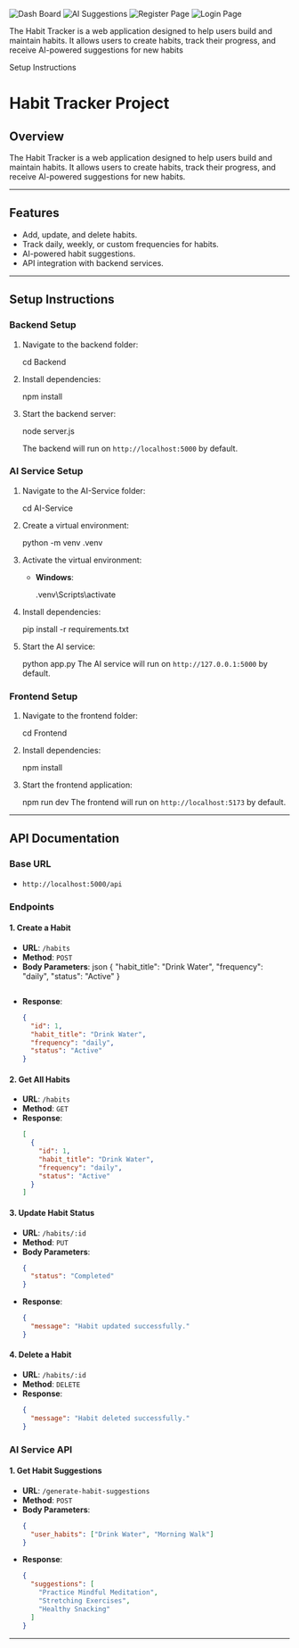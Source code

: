 ![Dash Board](image-2.png)
![AI Suggestions](image-3.png)
![Register Page](image.png)
![Login Page](image-1.png)

The Habit Tracker is a web application designed to help users build and maintain habits. It allows users to create habits, track their progress, and receive AI-powered suggestions for new habits

Setup Instructions

# Habit Tracker Project

## Overview
The Habit Tracker is a web application designed to help users build and maintain habits. It allows users to create habits, track their progress, and receive AI-powered suggestions for new habits.

---

## Features
- Add, update, and delete habits.
- Track daily, weekly, or custom frequencies for habits.
- AI-powered habit suggestions.
- API integration with backend services.

---

## Setup Instructions


### Backend Setup
1. Navigate to the backend folder:
   
   cd Backend
  
2. Install dependencies:
   
   npm install
  
3. Start the backend server:
   
   node server.js
  
   The backend will run on `http://localhost:5000` by default.

### AI Service Setup
1. Navigate to the AI-Service folder:
   
   cd AI-Service
  
2. Create a virtual environment:
   
   python -m venv .venv
  
3. Activate the virtual environment:
   - **Windows**:
     
     .venv\Scripts\activate
    
    
4. Install dependencies:
   
   pip install -r requirements.txt
  
5. Start the AI service:
   
   python app.py
   The AI service will run on `http://127.0.0.1:5000` by default.

### Frontend Setup
1. Navigate to the frontend folder:
   
   cd Frontend
2. Install dependencies:
   
   npm install
3. Start the frontend application:
   
   npm run dev
   The frontend will run on `http://localhost:5173` by default.

---

## API Documentation

### Base URL
- `http://localhost:5000/api`

### Endpoints

#### 1. **Create a Habit**
- **URL**: `/habits`
- **Method**: `POST`
- **Body Parameters**:
 json
  {
    "habit_title": "Drink Water",
    "frequency": "daily",
    "status": "Active"
  }
  ```
- **Response**:
  ```json
  {
    "id": 1,
    "habit_title": "Drink Water",
    "frequency": "daily",
    "status": "Active"
  }
  ```

#### 2. **Get All Habits**
- **URL**: `/habits`
- **Method**: `GET`
- **Response**:
  ```json
  [
    {
      "id": 1,
      "habit_title": "Drink Water",
      "frequency": "daily",
      "status": "Active"
    }
  ]
  ```

#### 3. **Update Habit Status**
- **URL**: `/habits/:id`
- **Method**: `PUT`
- **Body Parameters**:
  ```json
  {
    "status": "Completed"
  }
  ```
- **Response**:
  ```json
  {
    "message": "Habit updated successfully."
  }
  ```

#### 4. **Delete a Habit**
- **URL**: `/habits/:id`
- **Method**: `DELETE`
- **Response**:
  ```json
  {
    "message": "Habit deleted successfully."
  }
  ```

### AI Service API

#### 1. **Get Habit Suggestions**
- **URL**: `/generate-habit-suggestions`
- **Method**: `POST`
- **Body Parameters**:
  ```json
  {
    "user_habits": ["Drink Water", "Morning Walk"]
  }
  ```
- **Response**:
  ```json
  {
    "suggestions": [
      "Practice Mindful Meditation",
      "Stretching Exercises",
      "Healthy Snacking"
    ]
  }
  ```

---



